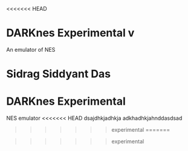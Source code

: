 <<<<<<< HEAD
# DARKnes Experimental v
An emulator of NES 

Sidrag
Siddyant Das
=======
# DARKnes Experimental
NES emulator
<<<<<<< HEAD
dsajdhkjadhkja
adkhadhkjahnddasdsad
>>>>>>> experimental
=======

>>>>>>> experimental
